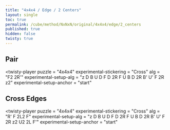 ```yaml
---
title: "4x4x4 / Edge / 2 Centers"
layout: single
toc: true
permalink: /cube/method/NxNxN/original/4x4x4/edge/2_centers
published: true
hidden: false
twisty: true
---
```


<head>
  <base target="_blank">
  <link
    rel   = "stylesheet"
    type  = "text/css"
    href  = "/assets/css/twisty/NxNxN/4x4x4.css"
  >
  <script
    src   = "https://cdn.cubing.net/js/cubing/twisty"
    type  = "module"
    defer
  ></script>
</head>



## Pair

<twisty-player
  puzzle                    = "4x4x4"
  experimental-stickering   = "Cross"
  alg                       = "F2 2R'"
  experimental-setup-alg    = "z D B U D F D 2R F U B D 2R B' U' F 2R z2"
  experimental-setup-anchor = "start"
></twisty-player>



## Cross Edges

<twisty-player
  puzzle                    = "4x4x4"
  experimental-stickering   = "Cross"
  alg                       = "R' F 2L2 F"
  experimental-setup-alg    = "z D B U D F D 2R F U B D 2R B' U' F 2R z2 U2 2L F'"
  experimental-setup-anchor = "start"
></twisty-player>
